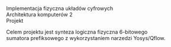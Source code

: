 Implementacja fizyczna układów cyfrowych \
Architektura komputerów 2 \
Projekt 

Celem projektu  jest  synteza  logiczna  fizyczna 6-bitowego  \
sumatora prefiksowego z wykorzystaniem narzedzi Yosys/Qflow. 
